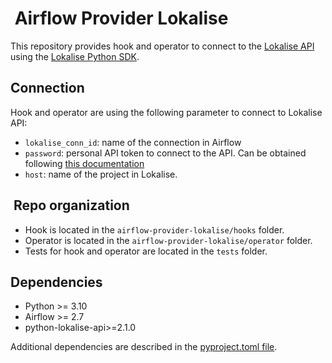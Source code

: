 #  Airflow Provider Lokalise

This repository provides hook and operator to connect to the [Lokalise API](https://developers.lokalise.com/reference/lokalise-rest-api) using the [Lokalise Python SDK](https://github.com/lokalise/python-lokalise-api).

## Connection

Hook and operator are using the following parameter to connect to Lokalise API:

* `lokalise_conn_id`: name of the connection in Airflow
* `password`: personal API token to connect to the API. Can be obtained following [this documentation](https://developers.lokalise.com/reference/api-authentication)
* `host`: name of the project in Lokalise.

##  Repo organization

* Hook is located in the `airflow-provider-lokalise/hooks` folder.
* Operator is located in the `airflow-provider-lokalise/operator` folder.
* Tests for hook and operator are located in the `tests` folder.

## Dependencies

* Python >= 3.10
* Airflow >= 2.7
* python-lokalise-api>=2.1.0

Additional dependencies are described in the [pyproject.toml file](pyproject.toml).
